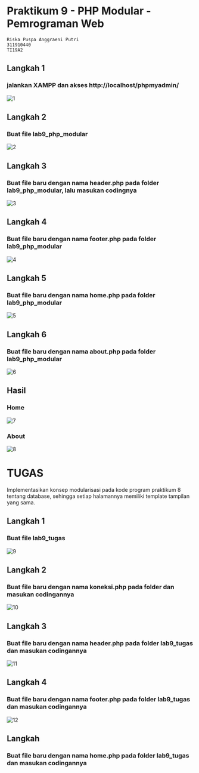 # Praktikum 9 - PHP Modular - Pemrograman Web
```
Riska Puspa Anggraeni Putri
311910440
TI19A2
```

## Langkah 1
### jalankan XAMPP dan akses http://localhost/phpmyadmin/
![1](https://user-images.githubusercontent.com/56241285/120918611-6fc32a00-c6df-11eb-9e5d-e57e35fee754.png)
## Langkah 2
### Buat file lab9_php_modular
![2](https://user-images.githubusercontent.com/56241285/120919372-6c31a200-c6e3-11eb-9aff-647412c5c7ea.png)
## Langkah 3
### Buat file baru dengan nama header.php pada folder lab9_php_modular, lalu masukan codingnya
![3](https://user-images.githubusercontent.com/56241285/120918798-743c1280-c6e0-11eb-91dd-c73e6a41969c.png)
## Langkah 4
### Buat file baru dengan nama footer.php pada folder lab9_php_modular
![4](https://user-images.githubusercontent.com/56241285/120918860-e01e7b00-c6e0-11eb-89f4-f5c600f41ff0.png)
## Langkah 5 
### Buat file baru dengan nama home.php pada folder lab9_php_modular
![5](https://user-images.githubusercontent.com/56241285/120918955-54591e80-c6e1-11eb-9ae6-1bbb8302621f.png)
## Langkah 6
### Buat file baru dengan nama about.php pada folder lab9_php_modular
![6](https://user-images.githubusercontent.com/56241285/120919172-66878c80-c6e2-11eb-9ffe-70dddafdb3ff.png)
## Hasil
### Home
![7](https://user-images.githubusercontent.com/56241285/120919266-da299980-c6e2-11eb-818b-0cd026d1e0fd.png)
### About
![8](https://user-images.githubusercontent.com/56241285/120919273-e281d480-c6e2-11eb-9ebb-2488a0c47e6f.png)
# TUGAS
Implementasikan konsep modularisasi pada kode program praktikum 8 tentang database, sehingga setiap halamannya memiliki template tampilan yang sama.
## Langkah 1
### Buat file lab9_tugas
![9](https://user-images.githubusercontent.com/56241285/120919405-9daa6d80-c6e3-11eb-85cd-101363aa7013.png)
## Langkah 2 
### Buat file baru dengan nama koneksi.php pada folder dan masukan codingannya
![10](https://user-images.githubusercontent.com/56241285/120919502-2c1eef00-c6e4-11eb-8d35-a2965ac962eb.png)
## Langkah 3
### Buat file baru dengan nama header.php pada folder lab9_tugas dan masukan codingannya
![11](https://user-images.githubusercontent.com/56241285/120919599-a0f22900-c6e4-11eb-9bb0-af9272e379f2.png)
## Langkah 4
### Buat file baru dengan nama footer.php pada folder lab9_tugas dan masukan codingannya
![12](https://user-images.githubusercontent.com/56241285/120919773-7b195400-c6e5-11eb-9ee8-8317a5e880e4.png)
## Langkah 
### Buat file baru dengan nama home.php pada folder lab9_tugas dan masukan codingannya
